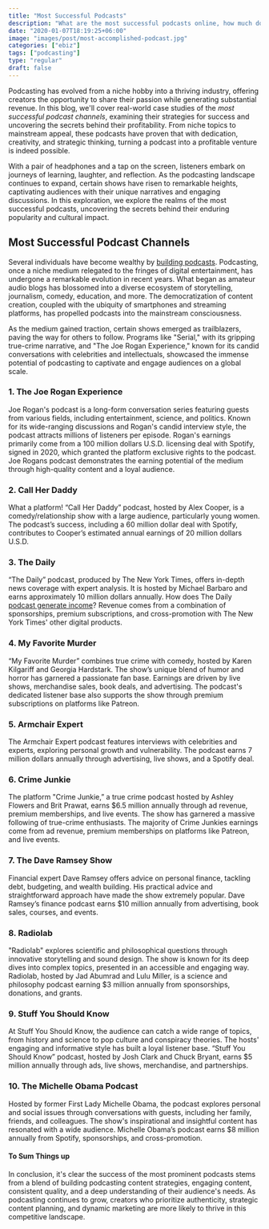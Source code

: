 ```yaml
---
title: "Most Successful Podcasts"
description: "What are the most successful podcasts online, how much do they earn? Explore the top ranked podcasters online and their estimated earnings."
date: "2020-01-07T18:19:25+06:00"
image: "images/post/most-accomplished-podcast.jpg"
categories: ["ebiz"]
tags: ["podcasting"]
type: "regular"
draft: false
---
```


Podcasting has evolved from a niche hobby into a thriving industry, offering creators the opportunity to share their passion while generating substantial revenue. In this blog, we'll cover real-world case studies of the _most successful podcast channels_, examining their strategies for success and uncovering the secrets behind their profitability. From niche topics to mainstream appeal, these podcasts have proven that with dedication, creativity, and strategic thinking, turning a podcast into a profitable venture is indeed possible.

With a pair of headphones and a tap on the screen, listeners embark on journeys of learning, laughter, and reflection. As the podcasting landscape continues to expand, certain shows have risen to remarkable heights, captivating audiences with their unique narratives and engaging discussions. In this exploration, we explore the realms of the most successful podcasts, uncovering the secrets behind their enduring popularity and cultural impact.

## Most Successful Podcast Channels

Several individuals have become wealthy by [building podcasts](/blog/how-to-start-a-podcast/). Podcasting, once a niche medium relegated to the fringes of digital entertainment, has undergone a remarkable evolution in recent years. What began as amateur audio blogs has blossomed into a diverse ecosystem of storytelling, journalism, comedy, education, and more. The democratization of content creation, coupled with the ubiquity of smartphones and streaming platforms, has propelled podcasts into the mainstream consciousness.

As the medium gained traction, certain shows emerged as trailblazers, paving the way for others to follow. Programs like "Serial," with its gripping true-crime narrative, and "The Joe Rogan Experience," known for its candid conversations with celebrities and intellectuals, showcased the immense potential of podcasting to captivate and engage audiences on a global scale.

### 1. The Joe Rogan Experience

Joe Rogan's podcast is a long-form conversation series featuring guests from various fields, including entertainment, science, and politics. Known for its wide-ranging discussions and Rogan's candid interview style, the podcast attracts millions of listeners per episode. Rogan's earnings primarily come from a 100 million dollars U.S.D. licensing deal with Spotify, signed in 2020, which granted the platform exclusive rights to the podcast. Joe Rogans podcast demonstrates the earning potential of the medium through high-quality content and a loyal audience.

### 2. Call Her Daddy

What a platform! “Call Her Daddy” podcast, hosted by Alex Cooper, is a comedy/relationship show with a large audience, particularly young women. The podcast’s success, including a 60 million dollar deal with Spotify, contributes to Cooper’s estimated annual earnings of 20 million dollars U.S.D.

### 3. The Daily

“The Daily” podcast, produced by The New York Times, offers in-depth news coverage with expert analysis. It is hosted by Michael Barbaro and earns approximately 10 million dollars annually. How does The Daily [podcast generate income](/blog/how-do-podcasts-make-money/)? Revenue comes from a combination of sponsorships, premium subscriptions, and cross-promotion with The New York Times' other digital products.

### 4. My Favorite Murder

“My Favorite Murder” combines true crime with comedy, hosted by Karen Kilgariff and Georgia Hardstark. The show’s unique blend of humor and horror has garnered a passionate fan base. Earnings are driven by live shows, merchandise sales, book deals, and advertising. The podcast's dedicated listener base also supports the show through premium subscriptions on platforms like Patreon.

### 5. Armchair Expert

The Armchair Expert podcast features interviews with celebrities and experts, exploring personal growth and vulnerability. The podcast earns 7 million dollars annually through advertising, live shows, and a Spotify deal.

### 6. Crime Junkie

The platform "Crime Junkie,” a true crime podcast hosted by Ashley Flowers and Brit Prawat, earns $6.5 million annually through ad revenue, premium memberships, and live events. The show has garnered a massive following of true-crime enthusiasts. The majority of Crime Junkies earnings come from ad revenue, premium memberships on platforms like Patreon, and live events.

### 7. The Dave Ramsey Show

Financial expert Dave Ramsey offers advice on personal finance, tackling debt, budgeting, and wealth building. His practical advice and straightforward approach have made the show extremely popular. Dave Ramsey’s finance podcast earns $10 million annually from advertising, book sales, courses, and events.

### 8. Radiolab

"Radiolab" explores scientific and philosophical questions through innovative storytelling and sound design. The show is known for its deep dives into complex topics, presented in an accessible and engaging way. Radiolab, hosted by Jad Abumrad and Lulu Miller, is a science and philosophy podcast earning $3 million annually from sponsorships, donations, and grants.

### 9. Stuff You Should Know

At Stuff You Should Know, the audience can catch a wide range of topics, from history and science to pop culture and conspiracy theories. The hosts' engaging and informative style has built a loyal listener base. “Stuff You Should Know” podcast, hosted by Josh Clark and Chuck Bryant, earns $5 million annually through ads, live shows, merchandise, and partnerships.

### 10. The Michelle Obama Podcast

Hosted by former First Lady Michelle Obama, the podcast explores personal and social issues through conversations with guests, including her family, friends, and colleagues. The show's inspirational and insightful content has resonated with a wide audience. Michelle Obama’s podcast earns $8 million annually from Spotify, sponsorships, and cross-promotion.

#### To Sum Things up

In conclusion, it's clear the success of the most prominent podcasts stems from a blend of building podcasting content strategies, engaging content, consistent quality, and a deep understanding of their audience's needs. As podcasting continues to grow, creators who prioritize authenticity, strategic content planning, and dynamic marketing are more likely to thrive in this competitive landscape.
